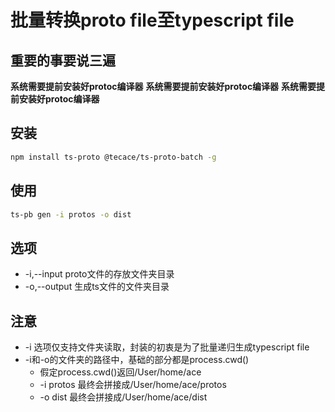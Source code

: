 # 批量转换proto file至typescript file


## 重要的事要说三遍

**系统需要提前安装好protoc编译器**
**系统需要提前安装好protoc编译器**
**系统需要提前安装好protoc编译器**

## 安装

```sh
npm install ts-proto @tecace/ts-proto-batch -g
```

## 使用

```sh
ts-pb gen -i protos -o dist
```

## 选项

- -i,--input proto文件的存放文件夹目录
- -o,--output 生成ts文件的文件夹目录

## 注意

- -i 选项仅支持文件夹读取，封装的初衷是为了批量递归生成typescript file
- -i和-o的文件夹的路径中，基础的部分都是process.cwd()
  - 假定process.cwd()返回/User/home/ace
  - -i protos 最终会拼接成/User/home/ace/protos
  - -o dist 最终会拼接成/User/home/ace/dist